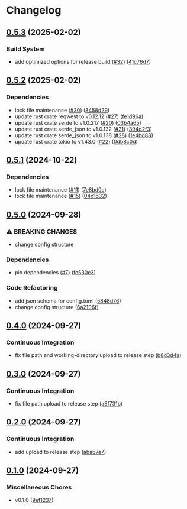 # Changelog

## [0.5.3](https://github.com/eoeo-org/cloudflare-ip-address-changer-rs/compare/v0.5.2...v0.5.3) (2025-02-02)


### Build System

* add optimized options for release build ([#32](https://github.com/eoeo-org/cloudflare-ip-address-changer-rs/issues/32)) ([41c76d7](https://github.com/eoeo-org/cloudflare-ip-address-changer-rs/commit/41c76d74dad74d62420ae5b00143ff70eb81c8bc))

## [0.5.2](https://github.com/eoeo-org/cloudflare-ip-address-changer-rs/compare/v0.5.1...v0.5.2) (2025-02-02)


### Dependencies

* lock file maintenance ([#30](https://github.com/eoeo-org/cloudflare-ip-address-changer-rs/issues/30)) ([8458d29](https://github.com/eoeo-org/cloudflare-ip-address-changer-rs/commit/8458d29d6e7415e5e1887f4016696ac4314800e3))
* update rust crate reqwest to v0.12.12 ([#27](https://github.com/eoeo-org/cloudflare-ip-address-changer-rs/issues/27)) ([fe1d96a](https://github.com/eoeo-org/cloudflare-ip-address-changer-rs/commit/fe1d96a2dec39f6151cd326ff251be0dea11ce2e))
* update rust crate serde to v1.0.217 ([#20](https://github.com/eoeo-org/cloudflare-ip-address-changer-rs/issues/20)) ([03b4a65](https://github.com/eoeo-org/cloudflare-ip-address-changer-rs/commit/03b4a65e6e9ac900315359ab001182b163e34712))
* update rust crate serde_json to v1.0.132 ([#21](https://github.com/eoeo-org/cloudflare-ip-address-changer-rs/issues/21)) ([394d2f3](https://github.com/eoeo-org/cloudflare-ip-address-changer-rs/commit/394d2f32bf315667f03bede3d2df74680f64b870))
* update rust crate serde_json to v1.0.138 ([#28](https://github.com/eoeo-org/cloudflare-ip-address-changer-rs/issues/28)) ([1e4bd88](https://github.com/eoeo-org/cloudflare-ip-address-changer-rs/commit/1e4bd881e6d823188109181226fbbc81a3e960ab))
* update rust crate tokio to v1.43.0 ([#22](https://github.com/eoeo-org/cloudflare-ip-address-changer-rs/issues/22)) ([0db8c0d](https://github.com/eoeo-org/cloudflare-ip-address-changer-rs/commit/0db8c0d5e5676d2d526d912c95e940822ba259ed))

## [0.5.1](https://github.com/eoeo-org/cloudflare-ip-address-changer-rs/compare/v0.5.0...v0.5.1) (2024-10-22)


### Dependencies

* lock file maintenance ([#11](https://github.com/eoeo-org/cloudflare-ip-address-changer-rs/issues/11)) ([7e8bd0c](https://github.com/eoeo-org/cloudflare-ip-address-changer-rs/commit/7e8bd0c0dca13852261e5bb2b39f1f287253495a))
* lock file maintenance ([#15](https://github.com/eoeo-org/cloudflare-ip-address-changer-rs/issues/15)) ([04c1632](https://github.com/eoeo-org/cloudflare-ip-address-changer-rs/commit/04c1632d1f88c4b0f60a9a0b1af393975c0705ac))

## [0.5.0](https://github.com/eoeo-org/cloudflare-ip-address-changer-rs/compare/v0.4.0...v0.5.0) (2024-09-28)


### ⚠ BREAKING CHANGES

* change config structure

### Dependencies

* pin dependencies ([#7](https://github.com/eoeo-org/cloudflare-ip-address-changer-rs/issues/7)) ([fe530c3](https://github.com/eoeo-org/cloudflare-ip-address-changer-rs/commit/fe530c3cdf1db57a18fb28a9ec9a368d86870b82))


### Code Refactoring

* add json schema for config.toml ([5848d76](https://github.com/eoeo-org/cloudflare-ip-address-changer-rs/commit/5848d762802640847ff0dc6afddd5746412e9758))
* change config structure ([6a2106f](https://github.com/eoeo-org/cloudflare-ip-address-changer-rs/commit/6a2106f7e9b23275d1b876ca27a6a78d9487ef90))

## [0.4.0](https://github.com/eoeo-org/cloudflare-ip-address-changer-rs/compare/v0.3.0...v0.4.0) (2024-09-27)


### Continuous Integration

* fix file path and working-directory upload to release step ([b8d3d4a](https://github.com/eoeo-org/cloudflare-ip-address-changer-rs/commit/b8d3d4a28625b44c33cc194498b3dd10e2aa6eec))

## [0.3.0](https://github.com/eoeo-org/cloudflare-ip-address-changer-rs/compare/v0.2.0...v0.3.0) (2024-09-27)


### Continuous Integration

* fix file path upload to release step ([a8f731b](https://github.com/eoeo-org/cloudflare-ip-address-changer-rs/commit/a8f731b758e39f27dab7c74a7c6059f905c71528))

## [0.2.0](https://github.com/eoeo-org/cloudflare-ip-address-changer-rs/compare/v0.1.0...v0.2.0) (2024-09-27)


### Continuous Integration

* add upload to release step ([aba67a7](https://github.com/eoeo-org/cloudflare-ip-address-changer-rs/commit/aba67a7c7ad5e2b2c4b27c6402c06e5516643e0b))

## [0.1.0](https://github.com/eoeo-org/cloudflare-ip-address-changer-rs/compare/v0.1.0...v0.1.0) (2024-09-27)


### Miscellaneous Chores

* v0.1.0 ([9ef1237](https://github.com/eoeo-org/cloudflare-ip-address-changer-rs/commit/9ef1237250c677c0def8b76dcd4bc35583941726))
